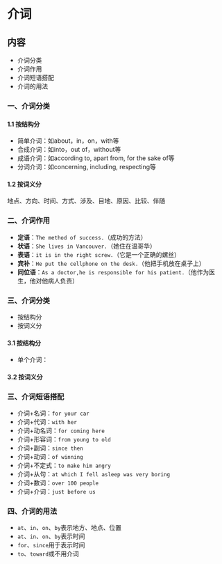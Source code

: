 # 介词

## 内容

- 介词分类
- 介词作用
- 介词短语搭配
- 介词的用法

### 一、介词分类

#### 1.1 按结构分

- 简单介词：如about，in，on，with等
- 合成介词：如into，out of，without等
- 成语介词：如according to, apart from, for the sake of等
- 分词介词：如concerning, including, respecting等

#### 1.2 按词义分

地点、方向、时间、方式、涉及、目地、原因、比较、伴随

### 二、介词作用

- **定语**：`The method of success.`（成功的方法）
- **状语**：`She lives in Vancouver.`（她住在温哥华）
- **表语**：`it is in the right screw.`（它是一个正确的螺丝）
- **宾补**：`He put the cellphone on the desk.`（他把手机放在桌子上）
- **同位语**：`As a doctor,he is responsible for his patient.`（他作为医生，他对他病人负责）

### 三、介词分类

- 按结构分
- 按词义分

#### 3.1 按结构分

- 单个介词：

#### 3.2 按词义分

### 三、介词短语搭配

- 介词+名词：`for your car`
- 介词+代词：`with her`
- 介词+动名词：`for coming here`
- 介词+形容词：`from young to old`
- 介词+副词：`since then`
- 介词+动词：`of winning`
- 介词+不定式：`to make him angry`
- 介词+从句：`at which I fell asleep was very boring`
- 介词+数词：`over 100 people`
- 介词+介词：`just before us`

### 四、介词的用法

- `at`、`in`、`on`、`by`表示地方、地点、位置
- `at`、`in`、`on`、`by`表示时间
- `for`、`since`用于表示时间
- `to`、`toward`或不用介词